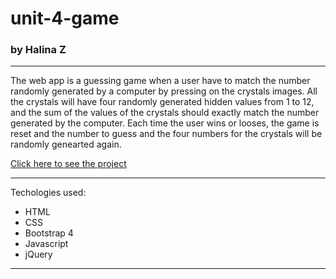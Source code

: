 # unit-4-game
### by Halina Z
----------------------------------------------------------------------------------
The web app is a guessing game when a user have to match the number randomly generated by a computer by pressing on the crystals images. All the crystals will have four randomly generated hidden values from 1 to 12, and the sum of the values of the crystals should exactly match the number generated by the computer. Each time the user wins or looses, the game is reset and the number to guess and the four numbers for the crystals will be randomly genearted again.

[Click here to see the project](https://haldevel.github.io/unit-4-game/)
 
----------------------------------------------------------------------------------

Techologies used:
* HTML
* CSS
* Bootstrap 4
* Javascript
* jQuery
----------------------------------------------------------------------------------